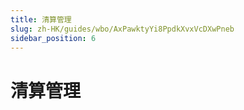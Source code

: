 ```yaml
---
title: 清算管理
slug: zh-HK/guides/wbo/AxPawktyYi8PpdkXvxVcDXwPneb
sidebar_position: 6
---
```



# 清算管理

